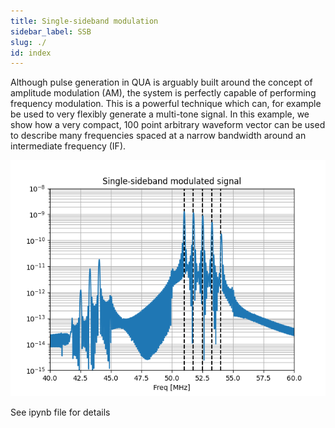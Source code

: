 ```yaml
---
title: Single-sideband modulation
sidebar_label: SSB
slug: ./
id: index
---
```


Although pulse generation in QUA is arguably built around the concept of 
amplitude modulation (AM), the system is perfectly capable of performing frequency 
modulation. This is a powerful technique which can, for example be used to 
very flexibly generate a multi-tone signal. In this example, we show how a very compact,
100 point arbitrary waveform vector can be used to describe many frequencies 
spaced at a narrow bandwidth around an intermediate frequency (IF). 

![ssb_example](SSB.png)

See ipynb file for details
